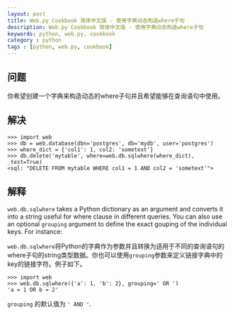 ```yaml
---
layout: post
title: Web.py Cookbook 简体中文版 - 使用字典动态构造where子句
description: Web.py Cookbook 简体中文版 - 使用字典动态构造where子句
keywords: python, web.py, cookbook
category : python
tags : [python, web.py, cookbook]
---
```


问题
-------

你希望创建一个字典来构造动态的where子句并且希望能够在查询语句中使用。

解决
--------

    >>> import web
    >>> db = web.database(dbn='postgres', db='mydb', user='postgres')
    >>> where_dict = {'col1': 1, col2: 'sometext'}
    >>> db.delete('mytable', where=web.db.sqlwhere(where_dict), _test=True)
    <sql: "DELETE FROM mytable WHERE col1 = 1 AND col2 = 'sometext'">

解释
-----------

`web.db.sqlwhere` takes a Python dictionary as an argument and converts it into a string useful for where clause in different queries. You can also use an optional `grouping` argument to define the exact gouping of the individual keys. For instance:

`web.db.sqlwhere`将Python的字典作为参数并且转换为适用于不同的查询语句的where子句的string类型数据。你也可以使用`grouping`参数来定义链接字典中的key的链接字符。例子如下。

    >>> import web
    >>> web.db.sqlwhere({'a': 1, 'b': 2}, grouping=' OR ')
    'a = 1 OR b = 2'

`grouping` 的默认值为 `' AND '`.